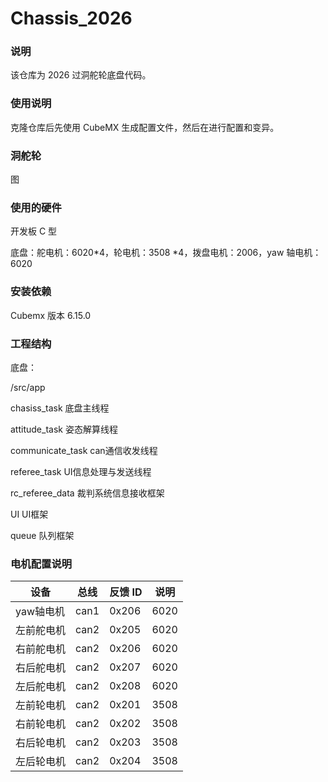 # Chassis_2026

### 说明

该仓库为 2026 过洞舵轮底盘代码。

### 使用说明

克隆仓库后先使用 CubeMX 生成配置文件，然后在进行配置和变异。

### 洞舵轮

图

### 使用的硬件

开发板 C 型

底盘：舵电机：6020*4，轮电机：3508 *4，拨盘电机：2006，yaw 轴电机：6020

### 安装依赖

Cubemx 版本 6.15.0

### 工程结构

底盘：

/src/app

chasiss_task        底盘主线程

attitude_task       姿态解算线程

communicate_task    can通信收发线程

referee_task        UI信息处理与发送线程

rc_referee_data     裁判系统信息接收框架

UI                  UI框架

queue               队列框架

### 电机配置说明

| 设备          | 总线     | 反馈 ID | 说明     |
| ------------ | -------- | ------- | ------- |
| yaw轴电机     | can1     | 0x206   | 6020    |
| 左前舵电机    | can2     | 0x205   | 6020    |
| 右前舵电机    | can2     | 0x206   | 6020    |
| 右后舵电机    | can2     | 0x207   | 6020    | 
| 左后舵电机    | can2     | 0x208   | 6020    |
| 左前轮电机    | can2     | 0x201   | 3508    |
| 右前轮电机    | can2     | 0x202   | 3508    |
| 右后轮电机    | can2     | 0x203   | 3508    |
| 左后轮电机    | can2     | 0x204   | 3508    |
